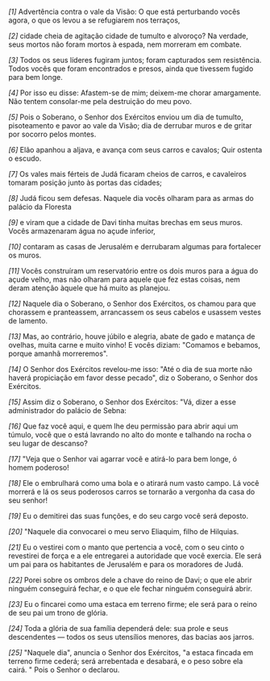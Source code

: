 *[1]* Advertência contra o vale da Visão: O que está perturbando vocês agora, o que os levou a se refugiarem nos terraços,

*[2]* cidade cheia de agitação cidade de tumulto e alvoroço? Na verdade, seus mortos não foram mortos à espada, nem morreram em combate.

*[3]* Todos os seus líderes fugiram juntos; foram capturados sem resistência. Todos vocês que foram encontrados e presos, ainda que tivessem fugido para bem longe.

*[4]* Por isso eu disse: Afastem-se de mim; deixem-me chorar amargamente. Não tentem consolar-me pela destruição do meu povo.

*[5]* Pois o Soberano, o Senhor dos Exércitos enviou um dia de tumulto, pisoteamento e pavor ao vale da Visão; dia de derrubar muros e de gritar por socorro pelos montes.

*[6]* Elão apanhou a aljava, e avança com seus carros e cavalos; Quir ostenta o escudo.

*[7]* Os vales mais férteis de Judá ficaram cheios de carros, e cavaleiros tomaram posição junto às portas das cidades;

*[8]* Judá ficou sem defesas. Naquele dia vocês olharam para as armas do palácio da Floresta

*[9]* e viram que a cidade de Davi tinha muitas brechas em seus muros. Vocês armazenaram água no açude inferior,

*[10]* contaram as casas de Jerusalém e derrubaram algumas para fortalecer os muros.

*[11]* Vocês construíram um reservatório entre os dois muros para a água do açude velho, mas não olharam para aquele que fez estas coisas, nem deram atenção àquele que há muito as planejou.

*[12]* Naquele dia o Soberano, o Senhor dos Exércitos, os chamou para que chorassem e pranteassem, arrancassem os seus cabelos e usassem vestes de lamento.

*[13]* Mas, ao contrário, houve júbilo e alegria, abate de gado e matança de ovelhas, muita carne e muito vinho! E vocês diziam: "Comamos e bebamos, porque amanhã morreremos".

*[14]* O Senhor dos Exércitos revelou-me isso: "Até o dia de sua morte não haverá propiciação em favor desse pecado", diz o Soberano, o Senhor dos Exércitos.

*[15]* Assim diz o Soberano, o Senhor dos Exércitos: "Vá, dizer a esse administrador do palácio de Sebna:

*[16]* Que faz você aqui, e quem lhe deu permissão para abrir aqui um túmulo, você que o está lavrando no alto do monte e talhando na rocha o seu lugar de descanso?

*[17]* "Veja que o Senhor vai agarrar você e atirá-lo para bem longe, ó homem poderoso!

*[18]* Ele o embrulhará como uma bola e o atirará num vasto campo. Lá você morrerá e lá os seus poderosos carros se tornarão a vergonha da casa do seu senhor!

*[19]* Eu o demitirei das suas funções, e do seu cargo você será deposto.

*[20]* "Naquele dia convocarei o meu servo Eliaquim, filho de Hilquias.

*[21]* Eu o vestirei com o manto que pertencia a você, com o seu cinto o revestirei de força e a ele entregarei a autoridade que você exercia. Ele será um pai para os habitantes de Jerusalém e para os moradores de Judá.

*[22]* Porei sobre os ombros dele a chave do reino de Davi; o que ele abrir ninguém conseguirá fechar, e o que ele fechar ninguém conseguirá abrir.

*[23]* Eu o fincarei como uma estaca em terreno firme; ele será para o reino de seu pai um trono de glória.

*[24]* Toda a glória de sua família dependerá dele: sua prole e seus descendentes — todos os seus utensílios menores, das bacias aos jarros.

*[25]* "Naquele dia", anuncia o Senhor dos Exércitos, "a estaca fincada em terreno firme cederá; será arrebentada e desabará, e o peso sobre ela cairá. " Pois o Senhor o declarou.

